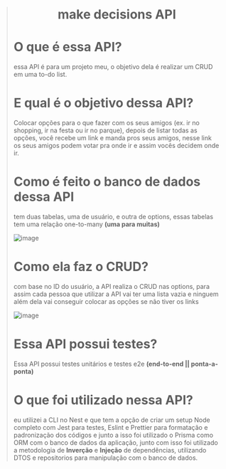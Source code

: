 > <h1 align="center">make decisions API</h1>
>
> # O que é essa API?
>
> essa API é para um projeto meu, o objetivo dela é realizar um CRUD em uma to-do list.
>
> # E qual é o objetivo dessa API?
>
> Colocar opções para o que fazer com os seus amigos (ex. ir no shopping, ir na festa ou ir no parque), depois de listar todas as opções, você recebe um link e manda pros seus amigos, nesse link os seus amigos podem votar pra onde ir e assim vocês decidem onde ir.
>
> # Como é feito o banco de dados dessa API
>
> tem duas tabelas, uma de usuário, e outra de options, essas tabelas tem uma relação one-to-many **(uma para muitas)**
>
> ![image](https://user-images.githubusercontent.com/103784814/222308970-3fc8df14-2168-45e7-acc0-9248fe45dede.png)
>
>
> # Como ela faz o CRUD?
>
> com base no ID do usuário, a API realiza o CRUD nas options, para assim cada pessoa que utilizar a API vai ter uma lista vazia e ninguem além dela vai conseguir colocar as opções se não tiver os links
>
> ![image](https://user-images.githubusercontent.com/103784814/222309909-8fe2e03f-3a87-463a-b9f0-d97291e4360a.png)
>
> # Essa API possui testes?
>
> Essa API possui testes unitários e testes e2e **(end-to-end || ponta-a-ponta)**
>
>
> # O que foi utilizado nessa API?
>
> eu utilizei a CLI no Nest e que tem a opção de criar um setup Node completo com Jest para testes, Eslint e Prettier para formatação e padronização dos códigos e junto a isso foi utilizado o Prisma como ORM com o banco de dados da aplicação, junto com isso foi utilizado a metodologia de **Inverção** e **Injeção** de dependências, utilizando DTOS e repositorios para manipulação com o banco de dados. 
